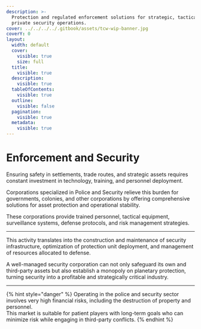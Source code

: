 ```yaml
---
description: >-
  Protection and regulated enforcement solutions for strategic, tactical, and
  private security operations.
cover: ../../../../.gitbook/assets/tcw-wip-banner.jpg
coverY: 0
layout:
  width: default
  cover:
    visible: true
    size: full
  title:
    visible: true
  description:
    visible: true
  tableOfContents:
    visible: true
  outline:
    visible: false
  pagination:
    visible: true
  metadata:
    visible: true
---
```


# Enforcement and Security

Ensuring safety in settlements, trade routes, and strategic assets requires constant investment in technology, training, and personnel deployment.

Corporations specialized in Police and Security relieve this burden for governments, colonies, and other corporations by offering comprehensive solutions for asset protection and operational stability.

These corporations provide trained personnel, tactical equipment, surveillance systems, defense protocols, and risk management strategies.

***

This activity translates into the construction and maintenance of security infrastructure, optimization of protection unit deployment, and management of resources allocated to defense.

A well-managed security corporation can not only safeguard its own and third-party assets but also establish a monopoly on planetary protection, turning security into a profitable and strategically critical industry.

***

{% hint style="danger" %}
Operating in the police and security sector involves very high financial risks, including the destruction of property and personnel.\
This market is suitable for patient players with long-term goals who can minimize risk while engaging in third-party conflicts.
{% endhint %}
